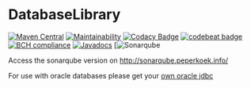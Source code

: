 # DatabaseLibrary

[![Maven Central](https://maven-badges.herokuapp.com/maven-central/info.peperkoek/database-library/badge.svg)](http://mvnrepository.com/artifact/info.peperkoek/database-library)
[![Maintainability](https://api.codeclimate.com/v1/badges/3fa4b6e9f39d5d323683/maintainability)](https://codeclimate.com/github/REXOTIUM/DatabaseLibrary/maintainability)
[![Codacy Badge](https://api.codacy.com/project/badge/Grade/9d584e8bf95449dcaed4980acf76c07c)](https://www.codacy.com/app/REXOTIUM/DatabaseLibrary?utm_source=github.com&amp;utm_medium=referral&amp;utm_content=REXOTIUM/DatabaseLibrary&amp;utm_campaign=Badge_Grade)
[![codebeat badge](https://codebeat.co/badges/b8b65185-4026-4cf0-91ff-20d81e4167cf)](https://codebeat.co/projects/github-com-rexotium-databaselibrary-master)
[![BCH compliance](https://bettercodehub.com/edge/badge/REXOTIUM/DatabaseLibrary?branch=master)](https://bettercodehub.com/)
[![Javadocs](http://javadoc.io/badge/info.peperkoek/database-library.svg)](http://javadoc.io/doc/info.peperkoek/database-library)
[![Sonarqube](http://217.103.125.171:1111/api/project_badges/measure?project=info.peperkoek%3Adatabase-library&metric=alert_status)

Access the sonarqube version on http://sonarqube.peperkoek.info/

For use with oracle databases please get your [own oracle jdbc](https://blogs.oracle.com/dev2dev/get-oracle-jdbc-drivers-and-ucp-from-oracle-maven-repository-without-ides)
